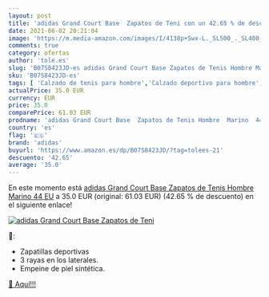 ```yaml
---
layout: post
title: 'adidas Grand Court Base  Zapatos de Teni con un 42.65 % de descuento'
date: 2021-06-02 20:21:04
image: 'https://m.media-amazon.com/images/I/4138p+Swx-L._SL500_._SL400_.jpg'
comments: true
category: ofertas
author: 'tole.es'
slug: 'B07S8423JD-es adidas Grand Court Base Zapatos de Tenis Hombre Marino 44 EU'
sku: 'B07S8423JD-es'
tags: [ 'Calzado de tenis para hombre','Calzado deportivo para hombre','Zapatillas y calzado deportivo para hombre','Zapatos','Zapatos para hombre','Zapatos y complementos','adidas','zapatos', ]
actualPrice: 35.0 EUR
currency: EUR
price: 35.0
comparePrice: 61.03 EUR
prodname: 'adidas Grand Court Base  Zapatos de Tenis Hombre  Marino  44 EU'
country: 'es'
flag: '🇪🇸'
brand: 'adidas'
buyurl: 'https://www.amazon.es/dp/B07S8423JD/?tag=tolees-21'
descuento: '42.65'
average: '35.0'
---
```


En este momento está [adidas Grand Court Base  Zapatos de Tenis Hombre  Marino  44 EU](https://www.amazon.es/dp/B07S8423JD/?tag=tolees-21) a 35.0 EUR (original: 61.03 EUR) (42.65 %  de descuento) en el siguiente enlace!

[![adidas Grand Court Base  Zapatos de Teni](https://m.media-amazon.com/images/I/4138p+Swx-L._SL500_._SL400_.jpg)](https://www.amazon.es/dp/B07S8423JD/?tag=tolees-21)

🔎:

- Zapatillas deportivas
- 3 rayas en los laterales.
- Empeine de piel sintética.

[🛒 Aquí!!!](https://www.amazon.es/dp/B07S8423JD/?tag=tolees-21)
